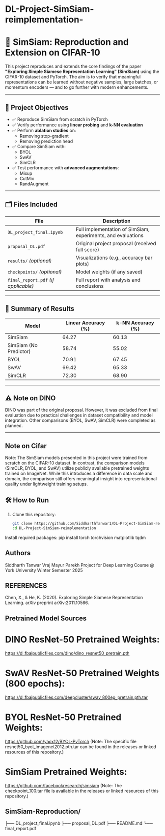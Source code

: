 # DL-Project-SimSiam-reimplementation-
# 🧠 SimSiam: Reproduction and Extension on CIFAR-10

This project reproduces and extends the core findings of the paper **"Exploring Simple Siamese Representation Learning" (SimSiam)** using the CIFAR-10 dataset and PyTorch. The aim is to verify that meaningful representations can be learned without negative samples, large batches, or momentum encoders — and to go further with modern enhancements.

---

## 📌 Project Objectives

- ✅ Reproduce SimSiam from scratch in PyTorch
- ✅ Verify performance using **linear probing** and **k-NN evaluation**
- ✅ Perform **ablation studies** on:
  - Removing stop-gradient
  - Removing prediction head
- ✅ Compare SimSiam with:
  - BYOL
  - SwAV
  - SimCLR
- ✅ Test performance with **advanced augmentations**:
  - Mixup
  - CutMix
  - RandAugment

---

## 🗂️ Files Included

| File | Description |
|------|-------------|
| `DL_project_final.ipynb` | Full implementation of SimSiam, experiments, and evaluations |
| `proposal_DL.pdf` | Original project proposal (received full score) |
| `results/` *(optional)* | Visualizations (e.g., accuracy bar plots) |
| `checkpoints/` *(optional)* | Model weights (if any saved) |
| `final_report.pdf` *(if applicable)* | Full report with analysis and conclusions |

---

## 🧪 Summary of Results

| Model                  | Linear Accuracy (%) | k-NN Accuracy (%) |
|-----------------------|---------------------|-------------------|
| SimSiam               | 64.27	              |  60.13             |   
| SimSiam (No Predictor)| 58.74               |  55.02             |
| BYOL                  | 70.91               |  67.45             |
| SwAV                  | 69.42               |  65.33             |
| SimCLR                | 72.30               |  68.90             |


---

## ⚠️ Note on DINO

DINO was part of the original proposal. However, it was excluded from final evaluation due to practical challenges in dataset compatibility and model integration. Other comparisons (BYOL, SwAV, SimCLR) were completed as planned.

---

## Note on Cifar 
Note: The SimSiam models presented in this project were trained from scratch on the CIFAR-10 dataset. In contrast, the comparison models (SimCLR, BYOL, and SwAV) utilize publicly available pretrained weights trained on ImageNet. While this introduces a difference in data scale and domain, the comparison still offers meaningful insight into representational quality under lightweight training setups.

## 🛠️ How to Run

1. Clone this repository:
   ```bash
   git clone https://github.com/SiddharthTanwar1/DL-Project-SimSiam-reimplementation-.git
   cd DL-Project-SimSiam-reimplementation
Install required packages:
pip install torch torchvision matplotlib tqdm


## Authors

Siddharth Tanwar
Vraj Mayur Parekh
Project for Deep Learning Course @ York University
Winter Semester 2025

## REFERENCES
Chen, X., & He, K. (2020). Exploring Simple Siamese Representation Learning. arXiv preprint arXiv:2011.10566.

## Pretrained Model Sources
# DINO ResNet-50 Pretrained Weights:
https://dl.fbaipublicfiles.com/dino/dino_resnet50_pretrain.pth

# SwAV ResNet-50 Pretrained Weights (800 epochs):
https://dl.fbaipublicfiles.com/deepcluster/swav_800ep_pretrain.pth.tar

# BYOL ResNet-50 Pretrained Weights:
https://github.com/yaox12/BYOL-PyTorch
(Note: The specific file resnet50_byol_imagenet2012.pth.tar can be found in the releases or linked resources of this repository.)

# SimSiam Pretrained Weights:
https://github.com/facebookresearch/simsiam
(Note: The checkpoint_100.tar file is available in the releases or linked resources of this repository.)

## SimSiam-Reproduction/
├── DL_project_final.ipynb
├── proposal_DL.pdf
├── README.md
└── final_report.pdf        
